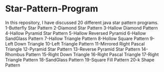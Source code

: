 # Star-Pattern-Program
In this repository, I have discussed 20 different java star pattern programs.
1-Butterfly Star Pattern
2-Diamond Star Pattern
3-Hallow Diamond Pattern 
4-Hallow Pyramid Star Pattern
5-Hallow Reversed Pyramid
6-Hallow SandGlass Pattern
7-Hallow Triangle Pattern
8-Hollow Square Pattern
9-Left Down Triangle
10-Left Triangle Pattern
11-Mirrored Right Pascal Triangle
12-Pyramid Star Pattern
13-Reverse Pyramid Star Pattern
14-Rhombus Pattern
15-Right Down Triangle
16-Right Pascal Triangle
17-Right Triangle Pattern
18-SandGlass Pattern
19-Square Fill Pattern
20-k Shape Pattern
